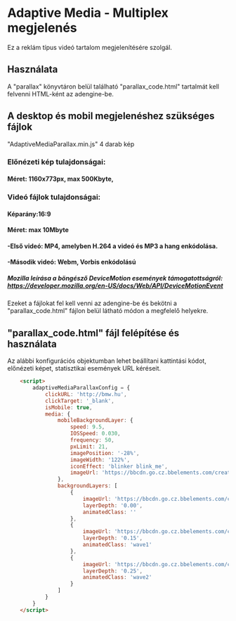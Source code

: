 # Adaptive Media - Multiplex megjelenés

Ez a reklám típus videó tartalom megjelenítésére szolgál.

## Használata

A "parallax" könyvtáron belül található "parallax_code.html" tartalmát kell felvenni HTML-ként az adengine-be.

## A desktop és mobil megjelenéshez szükséges fájlok

"AdaptiveMediaParallax.min.js"
4 darab kép
### Előnézeti kép tulajdonságai:
#### Méret: 1160x773px, max 500Kbyte,

### Videó fájlok tulajdonságai:
#### Képarány:16:9
#### Méret: max 10Mbyte
#### -Első videó: MP4, amelyben H.264 a videó és MP3 a hang enkódolása. 
#### -Második videó: Webm, Vorbis enkódolású

##### Mozilla leírása a böngésző DeviceMotion események támogatottságról: https://developer.mozilla.org/en-US/docs/Web/API/DeviceMotionEvent

Ezeket a fájlokat fel kell venni az adengine-be és bekötni a "parallax_code.html" fájlon belül látható módon a megfelelő helyekre.

## "parallax_code.html" fájl felépítése és használata

Az alábbi konfigurációs objektumban lehet beállítani kattintási kódot, előnézeti képet, statisztikai események URL kéréseit.

```html
    <script>
        adaptiveMediaParallaxConfig = {
            clickURL: 'http://bmw.hu',
            clickTarget: '_blank',
            isMobile: true,
            media: {
                mobileBackgroundLayer: {
                    speed: 9.5,
                    IOSSpeed: 0.030,
                    frequency: 50,
                    pxLimit: 21,
                    imagePosition: '-28%',
                    imageWidth: '122%',
                    iconEffect: 'blinker blink_me',
                    imageUrl: 'https://bbcdn.go.cz.bbelements.com/creatives/....../...../.../mobilParallax_banner_02.jpg',
                },
                backgroundLayers: [
                    {
                        imageUrl: 'https://bbcdn.go.cz.bbelements.com/creatives/....../...../.../gate_background_pix_.jpg',
                        layerDepth: '0.00',
                        animatedClass: ''
                    },
                    {
                        imageUrl: 'https://bbcdn.go.cz.bbelements.com/creatives/....../...../.../gate_layer_2_.png',
                        layerDepth: '0.15',
                        animatedClass: 'wave1'
                    },
                    {
                        imageUrl: 'https://bbcdn.go.cz.bbelements.com/creatives/....../...../.../gate_layer_3_.png',
                        layerDepth: '0.25',
                        animatedClass: 'wave2'
                    }
                ]
            }
        }
    </script>
```


